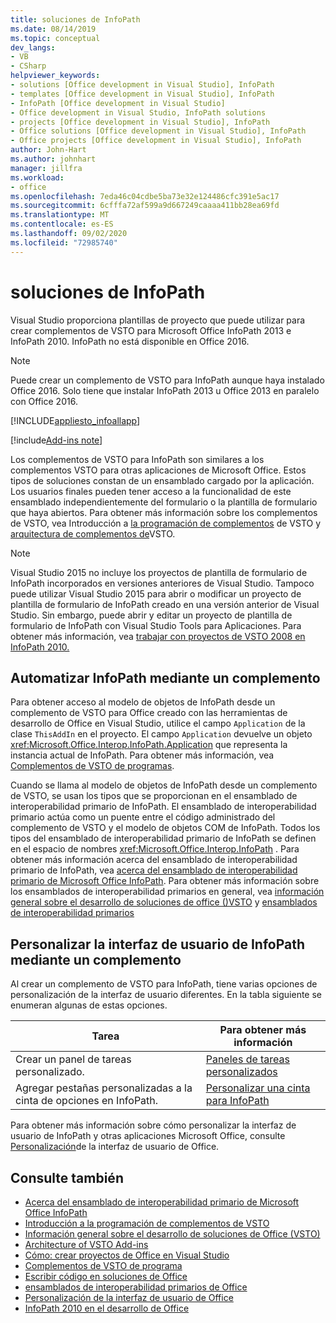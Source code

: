 ```yaml
---
title: soluciones de InfoPath
ms.date: 08/14/2019
ms.topic: conceptual
dev_langs:
- VB
- CSharp
helpviewer_keywords:
- solutions [Office development in Visual Studio], InfoPath
- templates [Office development in Visual Studio], InfoPath
- InfoPath [Office development in Visual Studio]
- Office development in Visual Studio, InfoPath solutions
- projects [Office development in Visual Studio], InfoPath
- Office solutions [Office development in Visual Studio], InfoPath
- Office projects [Office development in Visual Studio], InfoPath
author: John-Hart
ms.author: johnhart
manager: jillfra
ms.workload:
- office
ms.openlocfilehash: 7eda46c04cdbe5ba73e32e124486cfc391e5ac17
ms.sourcegitcommit: 6cfffa72af599a9d667249caaaa411bb28ea69fd
ms.translationtype: MT
ms.contentlocale: es-ES
ms.lasthandoff: 09/02/2020
ms.locfileid: "72985740"
---
```

# <a name="infopath-solutions"></a>soluciones de InfoPath
  Visual Studio proporciona plantillas de proyecto que puede utilizar para crear complementos de VSTO para Microsoft Office InfoPath 2013 e InfoPath 2010. InfoPath no está disponible en Office 2016.

> [!NOTE]
> Puede crear un complemento de VSTO para InfoPath aunque haya instalado Office 2016. Solo tiene que instalar InfoPath 2013 u Office 2013 en paralelo con Office 2016.

 [!INCLUDE[appliesto_infoallapp](../vsto/includes/appliesto-infoallapp-md.md)]

[!include[Add-ins note](includes/addinsnote.md)]

 Los complementos de VSTO para InfoPath son similares a los complementos VSTO para otras aplicaciones de Microsoft Office. Estos tipos de soluciones constan de un ensamblado cargado por la aplicación. Los usuarios finales pueden tener acceso a la funcionalidad de este ensamblado independientemente del formulario o la plantilla de formulario que haya abiertos. Para obtener más información sobre los complementos de VSTO, vea Introducción a [la programación de complementos](../vsto/getting-started-programming-vsto-add-ins.md) de VSTO y [arquitectura de complementos de](../vsto/architecture-of-vsto-add-ins.md)VSTO.

> [!NOTE]
> Visual Studio 2015 no incluye los proyectos de plantilla de formulario de InfoPath incorporados en versiones anteriores de Visual Studio. Tampoco puede utilizar Visual Studio 2015 para abrir o modificar un proyecto de plantilla de formulario de InfoPath creado en una versión anterior de Visual Studio. Sin embargo, puede abrir y editar un proyecto de plantilla de formulario de InfoPath con Visual Studio Tools para Aplicaciones. Para obtener más información, vea [trabajar con proyectos de VSTO 2008 en InfoPath 2010.](https://blogs.msdn.microsoft.com/infopath/2011/04/14/working-with-vsto-2008-projects-in-infopath-2010/)

## <a name="automate-infopath-by-using-an-add-in"></a>Automatizar InfoPath mediante un complemento
 Para obtener acceso al modelo de objetos de InfoPath desde un complemento de VSTO para Office creado con las herramientas de desarrollo de Office en Visual Studio, utilice el campo `Application` de la clase `ThisAddIn` en el proyecto. El campo `Application` devuelve un objeto <xref:Microsoft.Office.Interop.InfoPath.Application> que representa la instancia actual de InfoPath. Para obtener más información, vea [Complementos de VSTO de programas](../vsto/programming-vsto-add-ins.md).

 Cuando se llama al modelo de objetos de InfoPath desde un complemento de VSTO, se usan los tipos que se proporcionan en el ensamblado de interoperabilidad primario de InfoPath. El ensamblado de interoperabilidad primario actúa como un puente entre el código administrado del complemento de VSTO y el modelo de objetos COM de InfoPath. Todos los tipos del ensamblado de interoperabilidad primario de InfoPath se definen en el espacio de nombres <xref:Microsoft.Office.Interop.InfoPath> . Para obtener más información acerca del ensamblado de interoperabilidad primario de InfoPath, vea [acerca del ensamblado de interoperabilidad primario de Microsoft Office InfoPath](https://msdn.microsoft.com/1b3ae03c-6951-49e4-a489-4712d3f7ba72). Para obtener más información sobre los ensamblados de interoperabilidad primarios en general, vea [información general sobre el desarrollo de soluciones de office &#40;&#41;VSTO](../vsto/office-solutions-development-overview-vsto.md) y [ensamblados de interoperabilidad primarios](../vsto/office-primary-interop-assemblies.md)

## <a name="customize-the-user-interface-of-infopath-by-using-an-add-in"></a>Personalizar la interfaz de usuario de InfoPath mediante un complemento
 Al crear un complemento de VSTO para InfoPath, tiene varias opciones de personalización de la interfaz de usuario diferentes. En la tabla siguiente se enumeran algunas de estas opciones.

|Tarea|Para obtener más información|
|----------|--------------------------|
|Crear un panel de tareas personalizado.|[Paneles de tareas personalizados](../vsto/custom-task-panes.md)|
|Agregar pestañas personalizadas a la cinta de opciones en InfoPath.|[Personalizar una cinta para InfoPath](../vsto/customizing-a-ribbon-for-infopath.md)|

 Para obtener más información sobre cómo personalizar la interfaz de usuario de InfoPath y otras aplicaciones Microsoft Office, consulte [Personalización](../vsto/office-ui-customization.md)de la interfaz de usuario de Office.

## <a name="see-also"></a>Consulte también
- [Acerca del ensamblado de interoperabilidad primario de Microsoft Office InfoPath](https://msdn.microsoft.com/1b3ae03c-6951-49e4-a489-4712d3f7ba72)
- [Introducción a la programación de complementos de VSTO](../vsto/getting-started-programming-vsto-add-ins.md)
- [Información general sobre el desarrollo de soluciones de Office &#40;VSTO&#41;](../vsto/office-solutions-development-overview-vsto.md)
- [Architecture of VSTO Add-ins](../vsto/architecture-of-vsto-add-ins.md)
- [Cómo: crear proyectos de Office en Visual Studio](../vsto/how-to-create-office-projects-in-visual-studio.md)
- [Complementos de VSTO de programa](../vsto/programming-vsto-add-ins.md)
- [Escribir código en soluciones de Office](../vsto/writing-code-in-office-solutions.md)
- [ensamblados de interoperabilidad primarios de Office](../vsto/office-primary-interop-assemblies.md)
- [Personalización de la interfaz de usuario de Office](../vsto/office-ui-customization.md)
- [InfoPath 2010 en el desarrollo de Office](/previous-versions/office/developer/office-2010/ff604966(v=office.14))
